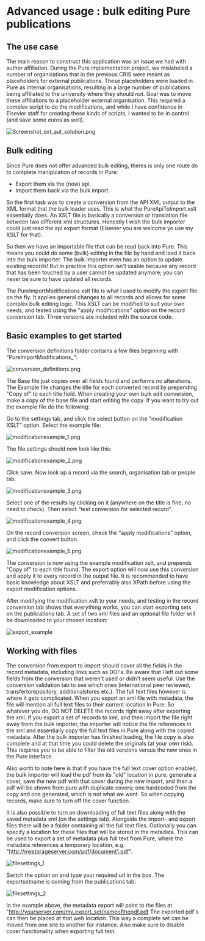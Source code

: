 # Advanced usage : bulk editing Pure publications

## The use case

The main reason to construct this application was an issue we had with author affiliation. During the Pure implementation project, we mislabeled a number of organisations that in the previous CRIS were meant as placeholders for external publications. These placeholders were loaded in Pure as internal organisations, resulting in a large number of publications being affiliated to the university where they should not. Goal was to move these affiliations to a placeholder external organisation. This required a complex script to do the modifications, and while I have confidence in Elsevier staff for creating these kinds of scripts, I wanted to be in control (and save some euros as well). 

![Screenshot_ext_aut_solution.png](https://raw.githubusercontent.com/CopyCat73/CopyCat73.github.io/master/Screenshot_ext_aut_solution.png)


## Bulk editing

Since Pure does not offer advanced bulk editing, theres is only one route do to complete manipulation of records in Pure:

- Export them via the (new) api. 
- Import them back via the bulk import. 

So the first task was to create a conversion from the API XML output to the XML format that the bulk loader uses. This is what the PureApiToImport.xslt essentially does. An XSLT file is basically a conversion or translation file between two different xml structures. 
Honestly I wish the bulk importer could just read the api export format (Elsevier you are welcome yo use my XSLT for that). 

So then we have an importable file that can be read back into Pure. This means you could do some (bulk) editing in the file by hand and load it back into the bulk importer. The bulk importer even has an option to update existing records! But in practice this option isn't usable because any record that has been touched by a user cannot be updated anymore; you can never be sure to have updated all records. 

The PureImportModifications xslt file is what I used to modify the export file on the fly. It applies general changes to all records and allows for some complex bulk editing logic. This XSLT can be modified to suit your own needs, and tested using the "apply modifications" option on the record conversion tab. Three versions are included with the source code.

## Basic examples to get started

The conversion definitions folder contains a few files beginning with "PureImportModifications_":

![conversion_definitions.png](https://raw.githubusercontent.com/CopyCat73/CopyCat73.github.io/master/conversion_definitions.png)

The Base file just copies over all fields found and performs no alterations. The Example file changes the title for each converted record by prepending "Copy of" to each title field. When creating your own bulk edit conversion, make a copy of the base file and start editing the copy. If you want to try out the example file do the following:

Go to the settings tab, and click the select button on the "modification XSLT" option. Select the example file:

![modificationexample_1.png](https://raw.githubusercontent.com/CopyCat73/CopyCat73.github.io/master/modificationexample_1.png)

The file settings should now look like this:

![modificationexample_2.png](https://raw.githubusercontent.com/CopyCat73/CopyCat73.github.io/master/modificationexample_2.png)

Click save. Now look up a record via the search, organisation tab or people tab. 

![modificationexample_3.png](https://raw.githubusercontent.com/CopyCat73/CopyCat73.github.io/master/modificationexample_3.png)

Select one of the results by clicking on it (anywhere on the title is fine, no need to check). Then select "test conversion for selected record".

![modificationexample_4.png](https://raw.githubusercontent.com/CopyCat73/CopyCat73.github.io/master/modificationexample_4.png)

On the record conversion screen, check the "apply modifications" option, and click the convert button. 

![modificationexample_5.png](https://raw.githubusercontent.com/CopyCat73/CopyCat73.github.io/master/modificationexample_5.png)

The conversion is now using the example modification xslt, and prepends "Copy of" to each title found. The export option will now use this conversion and apply it to every record in the output file. It is recommended to have basic knowledge about XSLT and preferrably also XPath before using the export modification options.

After modifying the modification xslt to your needs, and testing in the record conversion tab shows that everything works, you can start exporting sets on the publications tab. A set of two xml files and an optional file folder will be downloaded to your chosen location: 

![export_example](https://raw.githubusercontent.com/CopyCat73/CopyCat73.github.io/master/export_example.png)


## Working with files

The conversion from export to import should cover all the fields in the record metadata, including links such as DOI's. Be aware that I left out some fields from the conversion that weren't used or didn't seem useful. Use the conversion validation tab to see which ones (international peer reviewed, transfertorepository, additionalstores etc.). The full text files however is where it gets complicated. When you export an xml file with metadata, the file will mention all full text files to their current location in Pure. So whatever you do, DO NOT DELETE the records right away after exporting the xml. If you export a set of records to xml, and then import the file right away from the bulk importer, the importer will notice the file references in the xml and essentially copy the full text files in Pure along with the copied metadata. After the bulk importer has finished loading, the file copy is also complete and at that time you could delete the originals (at your own risk). This requires you to be able to filter the old versions versus the new ones in the Pure interface. 

Also worth to note here is that if you have the full text cover option enabled, the bulk importer will load the pdf from its "old" location in pure, generate a cover, save the new pdf with that cover during the new import, and then a pdf will be shown from pure with duplicate covers;  one hardcoded from the copy and one generated, which is not what we want. So when copying records, make sure to turn off the cover function. 

It is also possible to turn on downloading of full text files along with the saved metadata xml (on the settings tab). Alongside the import- and export files there will be a folder containing all the full text files. Optionally you can specify a location for these files that will be stored in the metadata. This can be used to export a set of metadata plus full text from Pure, where the metadata references a temporary location, e.g. "http://mystorageserver.com/pdf/document1.pdf".

![filesettings_1](https://raw.githubusercontent.com/CopyCat73/CopyCat73.github.io/master/filesettings_1.png)

Switch the option on and type your required url in the box. The exportsetname is coming from the publications tab:

![filesettings_2](https://raw.githubusercontent.com/CopyCat73/CopyCat73.github.io/master/filesettings_2.png)

In the example above, the metadata export will point to the files at "http://yourserver.com/my_export_set/nameofthepdf.pdf
The exported pdf's can then be placed at that web location. This way a complete set can be moved from one site to another for instance. Also make sure to disable cover functionality when exporting full text. 










